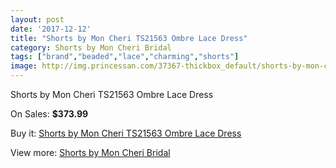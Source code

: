 ```yaml
---
layout: post
date: '2017-12-12'
title: "Shorts by Mon Cheri TS21563 Ombre Lace Dress"
category: Shorts by Mon Cheri Bridal
tags: ["brand","beaded","lace","charming","shorts"]
image: http://img.princessan.com/37367-thickbox_default/shorts-by-mon-cheri-ts21563-ombre-lace-dress.jpg
---
```

Shorts by Mon Cheri TS21563 Ombre Lace Dress

On Sales: **$373.99**
<a href="https://www.princessan.com/en/17351-shorts-by-mon-cheri-ts21563-ombre-lace-dress.html"><amp-img layout="responsive" width="600" height="600" src="//img.princessan.com/37367-thickbox_default/shorts-by-mon-cheri-ts21563-ombre-lace-dress.jpg" alt="Shorts by Mon Cheri TS21563 Ombre Lace Dress 0" /></a>
<a href="https://www.princessan.com/en/17351-shorts-by-mon-cheri-ts21563-ombre-lace-dress.html"><amp-img layout="responsive" width="600" height="600" src="//img.princessan.com/37368-thickbox_default/shorts-by-mon-cheri-ts21563-ombre-lace-dress.jpg" alt="Shorts by Mon Cheri TS21563 Ombre Lace Dress 1" /></a>

Buy it: [Shorts by Mon Cheri TS21563 Ombre Lace Dress](https://www.princessan.com/en/17351-shorts-by-mon-cheri-ts21563-ombre-lace-dress.html "Shorts by Mon Cheri TS21563 Ombre Lace Dress")

View more: [Shorts by Mon Cheri Bridal](https://www.princessan.com/en/146- "Shorts by Mon Cheri Bridal")